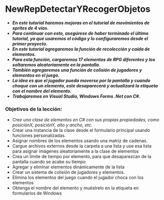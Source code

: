 # NewRepDetectarYRecogerObjetos

- **_En este tutorial haremos mejoras en el tutorial de movimientos de sprites de 4 vías._**
- **_Para continuar con esto, asegúrese de haber terminado el último tutorial, ya que usaremos el código y lo configuraremos desde el primer proyecto._**
- **_En este tutorial agregaremos la función de recolección y caída de elementos._**
- **_Para esta función, cargaremos 17 elementos de RPG diferentes y los soltaremos aleatoriamente en la pantalla._**
- **_También agregaremos una función de colisión de jugadores y elementos en el juego._**
- **_La idea es que el jugador pueda moverse por la pantalla y cuando choque con un elemento, este desaparecerá y actualizará la etiqueta con el nombre del elemento._**
- **_Trabajaremos en Visual Studio, Windows Forms .Net con C#._**

### Objetivos de la lección:

- _Cree una clase de elementos en C# con sus propias propiedades, como posiciónX, posiciónY, alto y ancho, etc._
- Crear una instancia de la clase desde el formulario principal usando funciones personalizadas.
- Asignar nombres de los elementos usando una matriz de cadenas.
- Cargue archivos externos desde la carpeta a una lista y use esa lista para asignar imágenes aleatoriamente a la clase de elementos
- Crea un límite de tiempo por elemento, para que desaparezcan de la pantalla cuando se acabe su tiempo
- Agregar y eliminar elementos dinámicamente de la lista
- Crear un sistema de colisión de jugadores y elementos.
- Elimina los elementos del juego cuando el jugador choca con los elementos
- Obtenga el nombre del elemento y muéstrelo en la etiqueta en formularios de Windows

